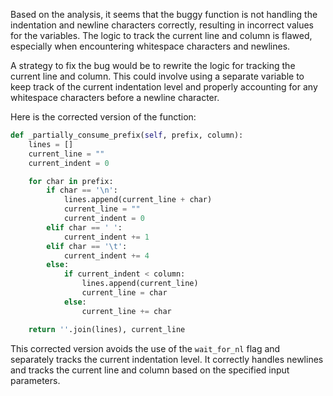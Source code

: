Based on the analysis, it seems that the buggy function is not handling the indentation and newline characters correctly, resulting in incorrect values for the variables. The logic to track the current line and column is flawed, especially when encountering whitespace characters and newlines.

A strategy to fix the bug would be to rewrite the logic for tracking the current line and column. This could involve using a separate variable to keep track of the current indentation level and properly accounting for any whitespace characters before a newline character.

Here is the corrected version of the function:

```python
def _partially_consume_prefix(self, prefix, column):
    lines = []
    current_line = ""
    current_indent = 0

    for char in prefix:
        if char == '\n':
            lines.append(current_line + char)
            current_line = ""
            current_indent = 0
        elif char == ' ':
            current_indent += 1
        elif char == '\t':
            current_indent += 4
        else:
            if current_indent < column:
                lines.append(current_line)
                current_line = char
            else:
                current_line += char

    return ''.join(lines), current_line
```

This corrected version avoids the use of the `wait_for_nl` flag and separately tracks the current indentation level. It correctly handles newlines and tracks the current line and column based on the specified input parameters.